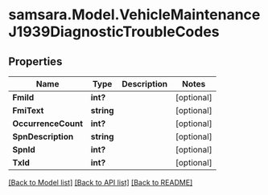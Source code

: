# samsara.Model.VehicleMaintenanceJ1939DiagnosticTroubleCodes
## Properties

Name | Type | Description | Notes
------------ | ------------- | ------------- | -------------
**FmiId** | **int?** |  | [optional] 
**FmiText** | **string** |  | [optional] 
**OccurrenceCount** | **int?** |  | [optional] 
**SpnDescription** | **string** |  | [optional] 
**SpnId** | **int?** |  | [optional] 
**TxId** | **int?** |  | [optional] 

[[Back to Model list]](../README.md#documentation-for-models) [[Back to API list]](../README.md#documentation-for-api-endpoints) [[Back to README]](../README.md)

